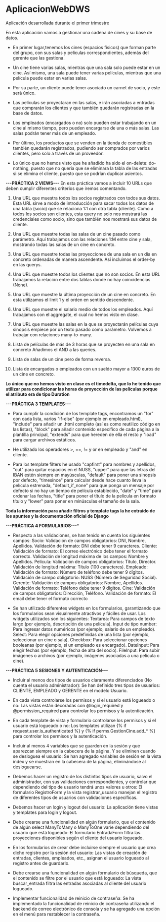 # AplicacionWebDWS
Aplicación desarrollada durante el primer trimestre

En esta aplicación vamos a gestionar una cadena de cines y su base de datos.

- En primer lugar,tenemos los cines (espacios físicos) que forman parte del grupo, con sus salas y peliculas correspondientes, además del gerente que las gestiona.

- Un cine tiene varias salas, mientras que una sala solo puede estar en un cine. Así mismo, una sala puede tener varias películas, mientras que una película puede estar en varias salas. 

- Por su parte, un cliente puede tener asociado un carnet de socio, y este será único.
  
- Las películas se proyectaran en las salas, e irán asociadas a entradas que comprarán los clientes y que también quedarán registradas en la base de datos.

- Los empleados (encargados o no) solo pueden estar trabajando en un cine al mismo tiempo, pero pueden encargarse de una o más salas. Las salas podrán tener más de un empleado.

- Por último, los productos que se venden en la tienda de comestibles también quedarán registrados, pudiendo ser comprados por varios clientes, pero solo a través de un proveedor.

* Lo único que no hemos visto que he añadido ha sido el on-delete: do-nothing, puesto que no quería que se eliminara la tabla de las entradas si se elimina el cliente, puesto que se podrían duplicar asientos.


**---PRÁCTICA 2 VIEWS---**
En esta práctica vamos a incluir 10 URLs que deben cumplir diferentes criterios que iremos comentando.

1. Una URL que muestra todos los socios registrados con todos sus datos.
   Esta URL sirve a modo de introducción para sacar todos los datos de una tabla (socio) que se relaciona 1:1 con otra tabla (cliente). Como a todos los socios son clientes, esta query no solo nos mostrará las credenciales como socio, sino que también nos mostrará sus datos de cliente.
   

2. Una  URL que muestre todas las salas de un cine pasado como parámetro.
   Aquí trabajamos con las relaciones 1:M entre cine y sala, mostrando todas las salas de un cine en concreto.


3. Una URL que muestre todas las proyecciones de una sala en un día en concreto ordenadas de manera ascendente.
   Así incluimos el order-by en las querys.


4. Una URL que muestre todos los clientes que no son socios.
   En esta URL trabajamos la relación entre dos tablas donde no hay coincidencias (None).

5. Una URL que muestre la última proyección de un cine en concreto.
   En esta utilizamos el limit 1 y el orden en sentido descendente.

6. Una URL que muestre el salario medio de todos los empleados.
   Aquí trabajamos con el aggregate, el cual no hemos visto en clase.

7. Una URL que muestre las salas en la que se proyectarán películas cuya sinopsis empiece por un texto pasado como parámetro.
   Volvemos a trabajar con relaciones many-to-many.

8. Lista de películas de más de 3 horas que se proyecten en una sala en concreto
  Añadimos el AND a las queries.

9. Lista de salas de un cine pero de forma reversa.

10. Lista de encargados o empleados con un sueldo mayor a 1300 euros de un cine en concreto.

**Lo único que no hemos visto en clase es el timedelta, que lo he tenido que utilizar para condicionar las horas de proyección de las películas porque el atributo era de tipo Duration**


**---PRÁCTICA 3 TEMPLATES---**

- Para cumplir la condición de los template tags, encontramos un "for" con cada lista, varios "if-else" (por ejemplo en empleado.html), "include" para añadir un .html completo (así es como reutilizo código en las listas), "block" para añadir contenido específico de cada página a la plantilla principal, "extends" para que hereden de ella el resto y "load" para cargar archivos estáticos.

- He utilizado los operadores >, ==, != y or en empleado y "and" en cliente.

- Para los template filters he usado "capfirst" para nombres y apellidos, "cut" para quitar espacios en el NUSS, "upper" para que las letras del IBAN estén siempre en mayúsculas, "default" para poner una sinopsis por defecto, "timesince" para calcular desde hace cuanto lleva la película estrenada, "default_if_none" para que ponga un mensaje por defecto si no hay un tiempo de película establecido, "date" y "time" para ordenar las fechas, "title" para poner el título de la película en formato título y "lower" para poner en minúsculas el tamaño de la sala.

**Toda la información para añadir filtros y template tags la he extraido de los apuntes y la documentación oficial de Django**

**---PRÁCTICA 4 FORMULARIOS---***
- Respecto a las validaciones, se han tenido en cuenta los siguientes campos:
  Socio:
    Validación de campos obligatorios: DNI, Nombre, Apellidos.
    Validación de formato: DNI debe tener 9 caracteres.
Cliente:
  Validación de formato: El correo electrónico debe tener el formato correcto.
  Validación de longitud máxima de los campos: Nombre y Apellidos.
Película:
  Validación de campos obligatorios: Título, Director.
  Validación de longitud máxima: Título (100 caracteres).
Empleado:
  Validación de formato: Número de teléfono debe tener 9 dígitos.
  Validación de campo obligatorio: NUSS (Número de Seguridad Social).
Gerente:
  Validación de campos obligatorios: Nombre, Apellidos.
  Validación de formato: Teléfono debe tener 9 dígitos.
Cine:
  Validación de campos obligatorios: Dirección, Teléfono.
  Validación de formato: El email debe tener el formato correcto

- Se han utilizado diferentes widgets en los formularios, garantizando que los formularios sean visualmente atractivos y fáciles de usar. Los widgets utilizados son los siguientes:
Textarea: Para campos de texto largo (por ejemplo, descripción de una película).
Input de tipo number: Para ingresar datos numéricos (por ejemplo, salario de un empleado).
Select: Para elegir opciones predefinidas de una lista (por ejemplo, seleccionar un cine o sala).
Checkbox: Para seleccionar opciones booleanas (por ejemplo, si un empleado es encargado).
DateInput: Para elegir fechas (por ejemplo, fecha de alta del socio).
FileInput: Para subir imágenes o archivos (por ejemplo, imágenes asociadas a una película o cine).


**---PRÁCTICA 5 SESIONES Y AUTENTICACIÓN---**
- Incluir al menos dos tipos de usuarios claramente diferenciados (No cuenta el usuario administrador):
Se han definido tres tipos de usuarios: CLIENTE, EMPLEADO y GERENTE en el modelo Usuario.

- En cada vista controlarse los permisos y si el usuario está logueado o no:
Las vistas están decoradas con @login_required y @permission_required para controlar los permisos y la autenticación.

- En cada template de vista y formulario controlarse los permisos y si el usuario está logueado o no:
Los templates utilizan {% if request.user.is_authenticated %} y {% if perms.GestionCine.add_* %} para controlar los permisos y la autenticación.

- Incluir al menos 4 variables que se guarden en la sesión y que aparezcan siempre en la cabecera de la página. Y se eliminen cuando se desloguea el usuario:
Se han agregado variables de sesión en la vista index y se muestran en la cabecera de la página, eliminándose al desloguearse.

- Debemos hacer un registro de los distintos tipos de usuario, salvo el administrador, con sus validaciones correspondientes, y controlar que dependiendo del tipo de usuario tendrá unos valores u otros:
El formulario RegistroForm y la vista registrar_usuario manejan el registro de diferentes tipos de usuarios con validaciones específicas.

- Debemos hacer un login y logout del usuario:
La aplicación tiene vistas y templates para login y logout.

- Debe crearse una funcionalidad en algún formulario, que el contenido de algún select ManyToMany o ManyToOne varíe dependiendo del usuario que está logueado:
El formulario EntradaForm filtra las proyecciones disponibles según el cliente del usuario logueado.

- En los formularios de crear debe incluirse siempre el usuario que crea dicho registro por la sesión del usuario:
Las vistas de creación de entradas, clientes, empleados, etc., asignan el usuario logueado al registro antes de guardarlo.

- Debe crearse una funcionalidad en algún formulario de búsqueda, que el contenido se filtre por el usuario que está logueado:
La vista buscar_entrada filtra las entradas asociadas al cliente del usuario logueado.

- Implementar funcionalidad de reinicio de contraseña:
Se ha implementado la funcionalidad de reinicio de contraseña utilizando el backend de correo electrónico de consola y se ha agregado una opción en el menú para restablecer la contraseña.
